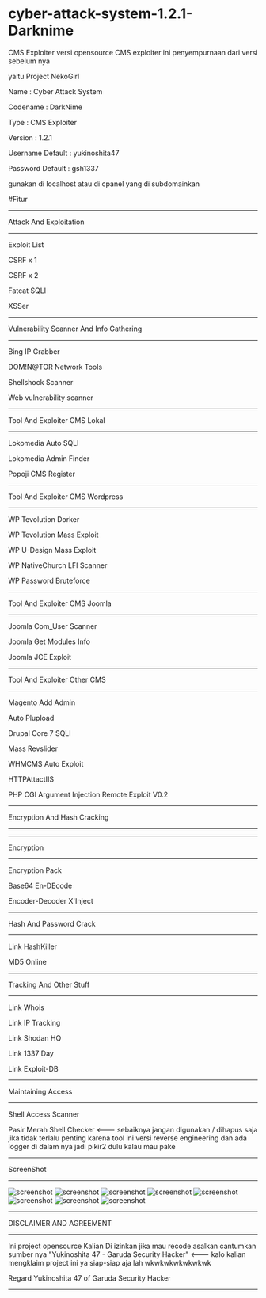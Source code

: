 # cyber-attack-system-1.2.1-Darknime

CMS Exploiter versi opensource CMS exploiter ini penyempurnaan dari versi sebelum nya 

yaitu Project NekoGirl

Name : Cyber Attack System 

Codename : DarkNime

Type : CMS Exploiter

Version : 1.2.1

Username Default : yukinoshita47

Password Default : gsh1337

gunakan di localhost atau di cpanel yang di subdomainkan

#Fitur

__________________________________________

Attack And Exploitation
__________________________________________

Exploit List

CSRF x 1

CSRF x 2

Fatcat SQLI

XSSer

__________________________________________

Vulnerability Scanner And Info Gathering
__________________________________________

Bing IP Grabber

DOM!N@TOR Network Tools

Shellshock Scanner

Web vulnerability scanner

__________________________________________

Tool And Exploiter CMS Lokal
__________________________________________

Lokomedia Auto SQLI

Lokomedia Admin Finder

Popoji CMS Register

__________________________________________

Tool And Exploiter CMS Wordpress
__________________________________________

WP Tevolution Dorker

WP Tevolution Mass Exploit

WP U-Design Mass Exploit

WP NativeChurch LFI Scanner

WP Password Bruteforce

__________________________________________

Tool And Exploiter CMS Joomla
__________________________________________

Joomla Com_User Scanner

Joomla Get Modules Info

Joomla JCE Exploit

__________________________________________

Tool And Exploiter Other CMS
__________________________________________

Magento Add Admin

Auto Plupload

Drupal Core 7 SQLI

Mass Revslider

WHMCMS Auto Exploit

HTTPAttactIIS 

PHP CGI Argument Injection Remote Exploit V0.2 

__________________________________________

Encryption And Hash Cracking
__________________________________________

__________________________________________

Encryption
__________________________________________

Encryption Pack

Base64 En-DEcode

Encoder-Decoder X'Inject

__________________________________________

Hash And Password Crack
__________________________________________

Link HashKiller

MD5 Online

__________________________________________

Tracking And Other Stuff
__________________________________________

Link Whois

Link IP Tracking

Link Shodan HQ

Link 1337 Day

Link Exploit-DB 

__________________________________________

Maintaining Access
__________________________________________

Shell Access Scanner

Pasir Merah Shell Checker <--- sebaiknya jangan digunakan / dihapus saja jika tidak terlalu penting karena tool ini versi reverse engineering dan ada logger di dalam nya jadi pikir2 dulu kalau mau pake

__________________________________________

ScreenShot
__________________________________________

![screenshot](https://3.bp.blogspot.com/-MEkm9c1kLG4/WIeM-3aigWI/AAAAAAAAAY0/z4vNi5QwMVQNFwds1OX6eyh5DVvKgdPhACLcB/s1600/Screenshot%2Bfrom%2B2017-01-18%2B20%253A50%253A17.png)
![screenshot](https://2.bp.blogspot.com/-3tRBwksh6qo/WIeM-ic-CdI/AAAAAAAAAYs/Pp8VPg78jc8aVmwGUvzcHrsYVQ-XS97JACLcB/s1600/Screenshot%2Bfrom%2B2017-01-18%2B20%253A54%253A09.png)
![screenshot](https://4.bp.blogspot.com/-VRQhYPgy1dM/WIeM-ohlJOI/AAAAAAAAAYw/wBhXGtTGo7kZ0WGPu3FPBerBMbXrAjm2QCLcB/s1600/Screenshot%2Bfrom%2B2017-01-18%2B20%253A54%253A16.png)
![screenshot](https://3.bp.blogspot.com/-q4OHhn7vguE/WIeM_vBQKPI/AAAAAAAAAY4/HlF10iddTi49HMNytY2d3ahhjgW5tmB_ACLcB/s1600/Screenshot%2Bfrom%2B2017-01-18%2B20%253A54%253A34.png)
![screenshot](https://3.bp.blogspot.com/-2xmwlgUgqmE/WIeM_Swo2TI/AAAAAAAAAZA/uzHgvXEnITYGMdbxeuN49h2QslJQUUjrwCLcB/s1600/Screenshot%2Bfrom%2B2017-01-18%2B20%253A54%253A41.png)
![screenshot](https://4.bp.blogspot.com/-i8uIFGfLJRM/WIeM_ojIlXI/AAAAAAAAAY8/xcE1I8YtAZA6xZlUqfzZB2TYqQ6jgizAgCLcB/s1600/Screenshot%2Bfrom%2B2017-01-18%2B20%253A55%253A12.png)
![screenshot](https://1.bp.blogspot.com/-Tlk5OlF8284/WIeNAfz-PmI/AAAAAAAAAZE/R5P4i4mGokA74AeT5njGYP12WLKHKZr0QCLcB/s1600/Screenshot%2Bfrom%2B2017-01-18%2B20%253A55%253A43.png)
![screenshot](https://3.bp.blogspot.com/-KdnYD8e8L98/WIeNAssO6kI/AAAAAAAAAZI/IsWte64OQLoxtN-kp6eFkc1b8_Qg3nPfwCLcB/s1600/Screenshot%2Bfrom%2B2017-01-18%2B20%253A56%253A52.png)
__________________________________________

DISCLAIMER AND AGREEMENT
__________________________________________

Ini project opensource Kalian Di izinkan jika mau recode asalkan cantumkan sumber nya "Yukinoshita 47 - Garuda Security Hacker" <--- kalo kalian
mengklaim project ini ya siap-siap aja lah wkwkwkwkwkwkwk

Regard Yukinoshita 47 of Garuda Security Hacker

__________________________________________
